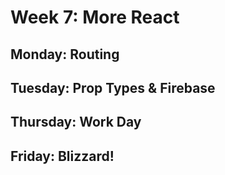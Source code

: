 # Week 7: More React

## Monday: Routing

## Tuesday: Prop Types & Firebase

## Thursday: Work Day

## Friday: Blizzard!
